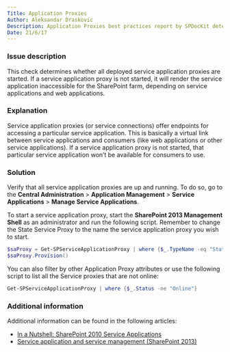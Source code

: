 ```yaml
---
Title: Application Proxies
Author: Aleksandar Draskovic
Description: Application Proxies best practices report by SPDocKit determines whether all deployed service application proxies are started.
Date: 21/6/17
---
```

### Issue description

This check determines whether all deployed service application proxies are started. If a service application proxy is not started, it will render the service application inaccessible for the SharePoint farm, depending on service applications and web applications.

### Explanation

Service application proxies (or service connections) offer endpoints for accessing a particular service application. This is basically a virtual link between service applications and consumers (like web applications or other service applications). If a service application proxy is not started, that particular service application won’t be available for consumers to use.

### Solution

Verify that all service application proxies are up and running. To do so, go to the __Central Administration__ > __Application Management__ > __Service Applications__ > __Manage Service Applications__.

To start a service application proxy, start the __SharePoint 2013 Management Shell__ as an administrator and run the following script. Remember to change the State Service Proxy to the name the service application proxy you wish to start.
```powershell
$saProxy = Get-SPServiceApplicationProxy | where {$_.TypeName -eq "State Service Proxy"} 
$saProxy.Provision()
```
You can also filter by other Application Proxy attributes or use the following script to list all the Service proxies that are not online:

```powershell
Get-SPServiceApplicationProxy | where {$_.Status -ne "Online"} 
```

### Additional information

Additional information can be found in the following articles:

* [In a Nutshell: SharePoint 2010 Service Applications](http://www.harbar.net/articles/sp2010sa2.aspx)
* [Service application and service management (SharePoint 2013)](https://technet.microsoft.com/en-us/library/ee704547.aspx)